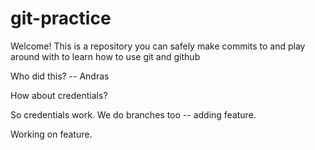 # git-practice

Welcome! This is a repository you can safely make commits to and play around with to learn how to use git and github

Who did this? -- Andras

How about credentials?

So credentials work. We do branches too -- adding feature.

Working on feature.


